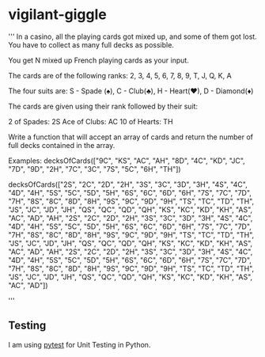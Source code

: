 # vigilant-giggle

'''
In a casino, all the playing cards got mixed up, and some of them got lost. You have to collect as many full decks as possible.

You get N mixed up French playing cards as your input. 

The cards are of the following ranks:
2, 3, 4, 5, 6, 7, 8, 9, T, J, Q, K, A

The four suits are:
S - Spade (♠), C - Club(♣), H - Heart(♥), D - Diamond(♦)

The cards are given using their rank followed by their suit:

2 of Spades: 2S
Ace of Clubs: AC
10 of Hearts: TH

Write a function that will accept an array of cards and return the number of full decks contained in the array.

Examples:
decksOfCards(["9C", "KS", "AC", "AH", "8D", "4C", "KD", "JC", "7D", "9D", "2H", "7C", "3C", "7S", "5C", "6H", "TH"]) 

decksOfCards(["2S", "2C", "2D", "2H", "3S", "3C", "3D", "3H", "4S", "4C", "4D", "4H", "5S", "5C", "5D", "5H", "6S", "6C", "6D", "6H", "7S", "7C", "7D", "7H", "8S", "8C", "8D", "8H", "9S", "9C", "9D", "9H", "TS", "TC", "TD", "TH", "JS", "JC", "JD", "JH", "QS", "QC", "QD", "QH", "KS", "KC", "KD", "KH", "AS", "AC", "AD", "AH", "2S", "2C", "2D", "2H", "3S", "3C", "3D", "3H", "4S", "4C", "4D", "4H", "5S", "5C", "5D", "5H", "6S", "6C", "6D", "6H", "7S", "7C", "7D", "7H", "8S", "8C", "8D", "8H", "9S", "9C", "9D", "9H", "TS", "TC", "TD", "TH", "JS", "JC", "JD", "JH", "QS", "QC", "QD", "QH", "KS", "KC", "KD", "KH", "AS", "AC", "AD", "AH", "2S", "2C", "2D", "2H", "3S", "3C", "3D", "3H", "4S", "4C", "4D", "4H", "5S", "5C", "5D", "5H", "6S", "6C", "6D", "6H", "7S", "7C", "7D", "7H", "8S", "8C", "8D", "8H", "9S", "9C", "9D", "9H", "TS", "TC", "TD", "TH", "JS", "JC", "JD", "JH", "QS", "QC", "QD", "QH", "KS", "KC", "KD", "KH", "AS", "AC", "AD"])

'''

## Testing
I am using [pytest](https://docs.pytest.org/en/latest/) for Unit Testing in Python.
